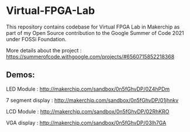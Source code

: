 # Virtual-FPGA-Lab
This repository contains codebase for Virtual FPGA Lab in Makerchip as part of my Open Source contribution to the Google Summer of Code 2021 under FOSSi Foundation. 

More details about the project : https://summerofcode.withgoogle.com/projects/#6560715852218368

## Demos:
LED Module : http://makerchip.com/sandbox/0n5fGhvDP/0Z4hPDm


7 segment display : http://makerchip.com/sandbox/0n5fGhvDP/01jhnkv


LCD Module : http://makerchip.com/sandbox/0n5fGhvDP/02RhKRO


VGA display : http://makerchip.com/sandbox/0n5fGhvDP/03lh7GA

